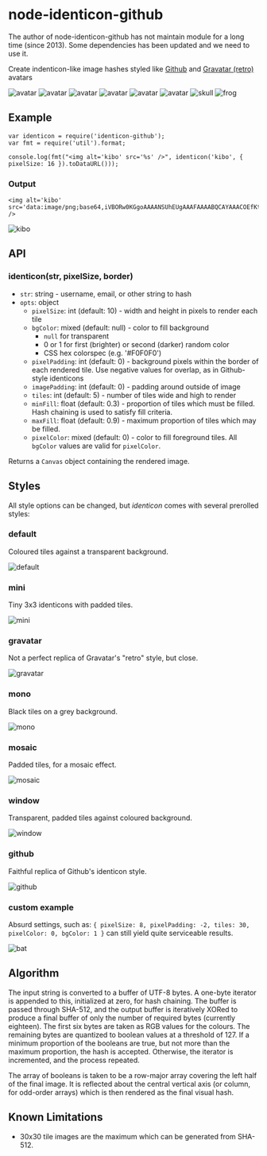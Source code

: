 node-identicon-github
=====================

The author of node-identicon-github has not maintain module for a long time (since 2013).
Some dependencies has been updated and we need to use it.

Create indenticon-like image hashes styled like [Github][ghid] and [Gravatar (retro)][gravatar] avatars

![avatar](https://raw.github.com/hashdog/node-identicon-github/master/examples/images/01.png)
![avatar](https://raw.github.com/hashdog/node-identicon-github/master/examples/images/02.png)
![avatar](https://raw.github.com/hashdog/node-identicon-github/master/examples/images/03.png)
![avatar](https://raw.github.com/hashdog/node-identicon-github/master/examples/images/04.png)
![avatar](https://raw.github.com/hashdog/node-identicon-github/master/examples/images/05.png)
![avatar](https://raw.github.com/hashdog/node-identicon-github/master/examples/images/06.png)
![skull](https://raw.github.com/hashdog/node-identicon-github/master/examples/images/07.png)
![frog](https://raw.github.com/hashdog/node-identicon-github/master/examples/images/08.png)

## Example

	var identicon = require('identicon-github');
	var fmt = require('util').format;

	console.log(fmt("<img alt='kibo' src='%s' />", identicon('kibo', { pixelSize: 16 }).toDataURL()));

### Output
	<img alt='kibo' src='data:image/png;base64,iVBORw0KGgoAAAANSUhEUgAAAFAAAABQCAYAAACOEfKtAAAABmJLR0QA/wD/AP+gvaeTAAAA7UlEQVR4nO3asQ3CQBAAwX9kiVqogP5DV0AtRFDEBCfDTm6/vbrodfv5un/WoPPx3vL89PffJg//BQVEBUQFRAVEBUQFRAVEBUQFRAVEBUQFRAVEBUR7+j7t6ppAVEBUQFRAVEBUQFRAVEBUQFRAVEBUQFRAVEBUQES7eWv5ft70fqCe3wSiAqICogKiAqICogKiAqICogKiAqICogKiAqICouPf9wP1/5tAVEBUQFRAVEBUQFRAVEBUQFRAVEBUQFRAVEBUQHToC66+39d94LACogKiAqICogKiAqICogKiAqICogKiAqICogKiL2SGHPJ+jTmVAAAAAElFTkSuQmCC' />
![kibo](https://raw.github.com/hashdog/node-identicon-github/master/examples/images/kibo.png)

## API

### identicon(str, pixelSize, border)

* `str`: string - username, email, or other string to hash
* `opts`: object
	* `pixelSize`: int (default: 10) - width and height in pixels to render
	  each tile
	* `bgColor`: mixed (default: null) - color to fill background
	  * `null` for transparent
	  * 0 or 1 for first (brighter) or second (darker) random color
	  * CSS hex colorspec (e.g. '#F0F0F0')
	* `pixelPadding`: int (default: 0) - background pixels within the border of
	  each rendered tile. Use negative values for overlap, as in Github-
	  style identicons
	* `imagePadding`: int (default: 0) - padding around outside of image
	* `tiles`: int (default: 5) - number of tiles wide and high to render
	* `minFill`: float (default: 0.3) - proportion of tiles which must be
	  filled. Hash chaining is used to satisfy fill criteria.
	* `maxFill`: float (default: 0.9) - maximum proportion of tiles which may
	  be filled.
	* `pixelColor`: mixed (default: 0) - color to fill foreground tiles. All
	  `bgColor` values are valid for `pixelColor`.

Returns a `Canvas` object containing the rendered image.

## Styles

All style options can be changed, but _identicon_ comes with several prerolled
styles:

### default
Coloured tiles against a transparent background.

![default](https://raw.github.com/hashdog/node-identicon-github/master/examples/images/default.png)

### mini
Tiny 3x3 identicons with padded tiles.

![mini](https://raw.github.com/hashdog/node-identicon-github/master/examples/images/mini.png)

### gravatar
Not a perfect replica of Gravatar's "retro" style, but close.

![gravatar](https://raw.github.com/hashdog/node-identicon-github/master/examples/images/gravatar.png)

### mono
Black tiles on a grey background.

![mono](https://raw.github.com/hashdog/node-identicon-github/master/examples/images/mono.png)

### mosaic
Padded tiles, for a mosaic effect.

![mosaic](https://raw.github.com/hashdog/node-identicon-github/master/examples/images/mosaic.png)

### window
Transparent, padded tiles against coloured background.

![window](https://raw.github.com/hashdog/node-identicon-github/master/examples/images/window.png)

### github
Faithful replica of Github's identicon style.

![github](https://raw.github.com/hashdog/node-identicon-github/master/examples/images/github.png)

### custom example
Absurd settings, such as:
`{ pixelSize: 8, pixelPadding: -2, tiles: 30, pixelColor: 0, bgColor: 1 }`
can still yield quite serviceable results.

![bat](https://raw.github.com/hashdog/node-identicon-github/master/examples/images/bat.png)


## Algorithm

The input string is converted to a buffer of UTF-8 bytes. A one-byte iterator
is appended to this, initialized at zero, for hash chaining. The buffer is
passed through SHA-512, and the output buffer is iteratively XORed to produce a
final buffer of only the number of required bytes (currently eighteen). The
first six bytes are taken as RGB values for the colours. The remaining bytes
are quantized to boolean values at a threshold of 127. If a minimum proportion
of the booleans are true, but not more than the maximum proportion, the hash is
accepted. Otherwise, the iterator is incremented, and the process repeated.

The array of booleans is taken to be a row-major array covering the left half
of the final image. It is reflected about the central vertical axis (or column,
for odd-order arrays) which is then rendered as the final visual hash.

## Known Limitations
* 30x30 tile images are the maximum which can be generated from SHA-512.

[ghid]: https://github.com/blog/1586-identicons
[gravatar]: https://en.gravatar.com/site/implement/images/
